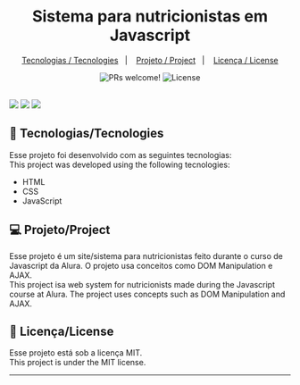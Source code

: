 <h1 align="center">
 Sistema para nutricionistas em Javascript
</h1>

<p align="center">
  <a href="#-tecnologias">Tecnologias / Tecnologies</a>&nbsp;&nbsp;&nbsp;|&nbsp;&nbsp;&nbsp;
  <a href="#-projeto">Projeto / Project</a>&nbsp;&nbsp;&nbsp;|&nbsp;&nbsp;&nbsp;
  <a href="#memo-licença">Licença / License</a>
</p>

<p align="center">
 <img src="https://img.shields.io/static/v1?label=PRs&message=welcome&color=49AA26&labelColor=000000" alt="PRs welcome!" />

  <img alt="License" src="https://img.shields.io/static/v1?label=license&message=MIT&color=49AA26&labelColor=000000">
</p>

<br>

<img src="https://i.imgur.com/q1ebiDM.png"/>
<img src="https://i.imgur.com/870Kww0.png"/>
<img src="https://i.imgur.com/Qec6gVX.png"/>

## 🚀 Tecnologias/Tecnologies

Esse projeto foi desenvolvido com as seguintes tecnologias: </br>
This project was developed using the following tecnologies:

- HTML
- CSS
- JavaScript

## 💻 Projeto/Project

Esse projeto é um site/sistema para nutricionistas feito durante o curso de Javascript da Alura. O projeto usa conceitos como DOM Manipulation e AJAX. </br>
This project isa  web system for nutricionists made during the Javascript course at Alura. The project uses concepts such as DOM Manipulation and AJAX.

## :memo: Licença/License

Esse projeto está sob a licença MIT. </br>
This project is under the MIT license.

---
